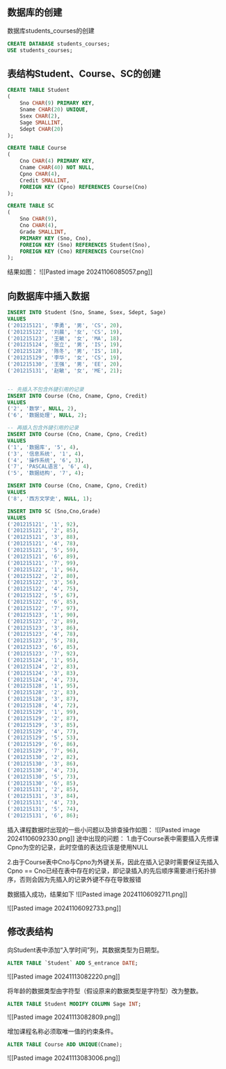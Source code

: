 ## 数据库的创建

数据库students_courses的创建
```sql
CREATE DATABASE students_courses;
USE students_courses;
```

## 表结构Student、Course、SC的创建

```sql
CREATE TABLE Student 
(
    Sno CHAR(9) PRIMARY KEY,
    Sname CHAR(20) UNIQUE,
    Ssex CHAR(2),
    Sage SMALLINT,
    Sdept CHAR(20)
);

CREATE TABLE Course
(
    Cno CHAR(4) PRIMARY KEY,
    Cname CHAR(40) NOT NULL,
    Cpno CHAR(4),
    Credit SMALLINT,
    FOREIGN KEY (Cpno) REFERENCES Course(Cno)
);

CREATE TABLE SC
(
    Sno CHAR(9),
    Cno CHAR(4),
    Grade SMALLINT,
    PRIMARY KEY (Sno, Cno),
    FOREIGN KEY (Sno) REFERENCES Student(Sno),
    FOREIGN KEY (Cno) REFERENCES Course(Cno)
);
```
结果如图：
![[Pasted image 20241106085057.png]]


## 向数据库中插入数据

```sql
INSERT INTO Student (Sno, Sname, Ssex, Sdept, Sage) 
VALUES 
('201215121', '李勇', '男', 'CS', 20),
('201215122', '刘晨', '女', 'CS', 19),
('201215123', '王敏', '女', 'MA', 18),
('201215124', '张立', '男', 'IS', 19),
('201215128', '陈冬', '男', 'IS', 18),
('201215129', '李华', '女', 'CS', 19),
('201215130', '王强', '男', 'EE', 20),
('201215131', '赵敏', '女', 'ME', 21);


-- 先插入不包含外键引用的记录
INSERT INTO Course (Cno, Cname, Cpno, Credit)
VALUES
('2', '数学', NULL, 2),
('6', '数据处理', NULL, 2);

-- 再插入包含外键引用的记录
INSERT INTO Course (Cno, Cname, Cpno, Credit)
VALUES
('1', '数据库', '5', 4),
('3', '信息系统', '1', 4),
('4', '操作系统', '6', 3),
('7', 'PASCAL语言', '6', 4),
('5', '数据结构', '7', 4);

INSERT INTO Course (Cno, Cname, Cpno, Credit)
VALUES
('8', '西方文学史', NULL, 1);

INSERT INTO SC (Sno,Cno,Grade)
VALUES 
('201215121', '1', 92),
('201215121', '2', 85),
('201215121', '3', 88),
('201215121', '4', 78),
('201215121', '5', 59),
('201215121', '6', 89),
('201215121', '7', 99),
('201215122', '1', 96),
('201215122', '2', 80),
('201215122', '3', 56),
('201215122', '4', 75),
('201215122', '5', 67),
('201215122', '6', 85),
('201215122', '7', 97),
('201215123', '1', 90),
('201215123', '2', 89),
('201215123', '3', 86),
('201215123', '4', 78),
('201215123', '5', 78),
('201215123', '6', 85),
('201215123', '7', 92),
('201215124', '1', 95),
('201215124', '2', 83),
('201215124', '3', 83),
('201215124', '4', 73),
('201215128', '1', 95),
('201215128', '2', 83),
('201215128', '3', 87),
('201215128', '4', 72),
('201215129', '1', 99),
('201215129', '2', 87),
('201215129', '3', 85),
('201215129', '4', 77),
('201215129', '5', 53),
('201215129', '6', 86),
('201215129', '7', 96),
('201215130', '2', 82),
('201215130', '3', 86),
('201215130', '4', 73),
('201215130', '5', 73),
('201215130', '6', 85),
('201215131', '2', 85),
('201215131', '3', 84),
('201215131', '4', 73),
('201215131', '5', 74),
('201215131', '6', 86);
```
插入课程数据时出现的一些小问题以及排查操作如图：
![[Pasted image 20241106092330.png]]
途中出现的问题：
1.由于Course表中需要插入先修课Cpno为空的记录，此时空值的表达应该是使用NULL

2.由于Course表中Cno与Cpno为外键关系，因此在插入记录时需要保证先插入Cpno == Cno已经在表中存在的记录，即记录插入的先后顺序需要进行拓扑排序，否则会因为先插入的记录外键不存在导致报错


数据插入成功，结果如下
![[Pasted image 20241106092711.png]]

![[Pasted image 20241106092733.png]]


## 修改表结构
向Student表中添加“入学时间”列，其数据类型为日期型。
```sql
ALTER TABLE `Student` ADD S_entrance DATE;
```

![[Pasted image 20241113082220.png]]



将年龄的数据类型由字符型（假设原来的数据类型是字符型）改为整数。
```sql
ALTER TABLE Student MODIFY COLUMN Sage INT;
```

![[Pasted image 20241113082809.png]]


增加课程名称必须取唯一值的约束条件。

```sql
ALTER TABLE Course ADD UNIQUE(Cname);
```

![[Pasted image 20241113083006.png]]